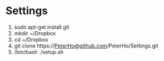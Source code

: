 Settings
========

1. sudo apt-get install git
2. mkdir ~/Dropbox
3. cd ~/Dropbox
4. git clone https://PeterHo@github.com/PeterHo/Settings.git
5. /bin/bash ./setup.sh

